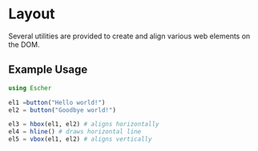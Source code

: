 # Layout

Several utilities are provided to create and align
various web elements on the DOM.

## Example Usage
```julia
using Escher

el1 =button("Hello world!")
el2 = button("Goodbye world!")

el3 = hbox(el1, el2) # aligns horizontally
el4 = hline() # draws horizontal line
el5 = vbox(el1, el2) # aligns vertically
```
